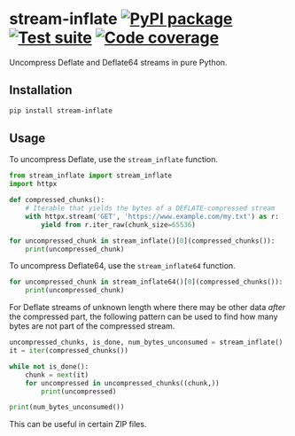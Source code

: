 # stream-inflate [![PyPI package](https://img.shields.io/pypi/v/stream-inflate?label=PyPI%20package)](https://pypi.org/project/stream-inflate/) [![Test suite](https://img.shields.io/github/actions/workflow/status/michalc/stream-inflate/test.yml?label=Test%20suite)](https://github.com/michalc/stream-inflate/actions/workflows/test.yml) [![Code coverage](https://img.shields.io/codecov/c/github/michalc/stream-inflate?label=Code%20coverage)](https://app.codecov.io/gh/michalc/stream-inflate)

Uncompress Deflate and Deflate64 streams in pure Python.


## Installation

```bash
pip install stream-inflate
```


## Usage

To uncompress Deflate, use the `stream_inflate` function.

```python
from stream_inflate import stream_inflate
import httpx

def compressed_chunks():
    # Iterable that yields the bytes of a DEFLATE-compressed stream
    with httpx.stream('GET', 'https://www.example.com/my.txt') as r:
        yield from r.iter_raw(chunk_size=65536)

for uncompressed_chunk in stream_inflate()[0](compressed_chunks()):
    print(uncompressed_chunk)
```

To uncompress Deflate64, use the `stream_inflate64` function.

```python
for uncompressed_chunk in stream_inflate64()[0](compressed_chunks()):
    print(uncompressed_chunk)
```

For Deflate streams of unknown length where there may be other data _after_ the compressed part, the following pattern can be used to find how many bytes are not part of the compressed stream.

```python
uncompressed_chunks, is_done, num_bytes_unconsumed = stream_inflate()
it = iter(compressed_chunks())

while not is_done():
    chunk = next(it)
    for uncompressed in uncompressed_chunks((chunk,))
        print(uncompressed)

print(num_bytes_unconsumed())
```

This can be useful in certain ZIP files.

